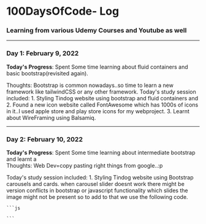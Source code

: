 # 100DaysOfCode- Log

### Learning from various Udemy Courses and Youtube as well

-----------------------------------------------------------------------------------------------------------------
### Day 1: February 9, 2022

**Today's Progress**: Spent Some time learning about fluid containers and basic bootstrap(revisited again). 

Thoughts: Bootstrap is common nowadays..so time to learn a new framework like tailwindCSS or any other framework.
Today's study session included: 
    1. Styling Tindog website using bootstrap and fluid containers and 
    2. Found a new icon website called FontAwesome which has 1000s of icons in it..I used apple store and play store icons for my webproject.
    3. Learnt about WireFraming using Balsamiq.
    

-----------------------------------------------------------------------------------------------------------------
### Day 2: February 10, 2022

**Today's Progress**: Spent Some time learning about intermediate bootstrap and learnt a  
Thoughts: Web Dev=copy pasting right things from google..:p


Today's study session included: 
    1. Styling Tindog website using Bootstrap carousels and cards. 
       when carousel slider doesnt work there might be version conflicts in bootstrap or javascript functionality which slides the image might not be present so to add to that        we use the following code.
    
    
    ```js
    
  <script src="https://code.jquery.com/jquery-3.4.1.slim.min.js" integrity="sha384-J6qa4849blE2+poT4WnyKhv5vZF5SrPo0iEjwBvKU7imGFAV0wwj1yYfoRSJoZ+n" crossorigin="anonymous"></script>

  <script src="https://cdn.jsdelivr.net/npm/popper.js@1.16.0/dist/umd/popper.min.js" integrity="sha384-Q6E9RHvbIyZFJoft+2mJbHaEWldlvI9IOYy5n3zV9zzTtmI3UksdQRVvoxMfooAo" crossorigin="anonymous"></script>
  
  <script src="https://stackpath.bootstrapcdn.com/bootstrap/4.4.1/js/bootstrap.min.js" integrity="sha384-wfSDF2E50Y2D1uUdj0O3uMBJnjuUD4Ih7YwaYd1iqfktj0Uod8GCExl3Og8ifwB6" crossorigin="anonymous"></script>
  
    ```
    

